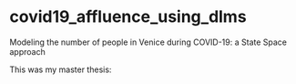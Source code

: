 # covid19_affluence_using_dlms
Modeling the number of people in Venice during COVID-19: a State Space approach

This was my master thesis:


